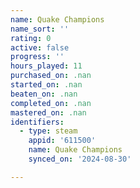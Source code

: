 ```yaml
---
name: Quake Champions
name_sort: ''
rating: 0
active: false
progress: ''
hours_played: 11
purchased_on: .nan
started_on: .nan
beaten_on: .nan
completed_on: .nan
mastered_on: .nan
identifiers:
  - type: steam
    appid: '611500'
    name: Quake Champions
    synced_on: '2024-08-30'

---
```

